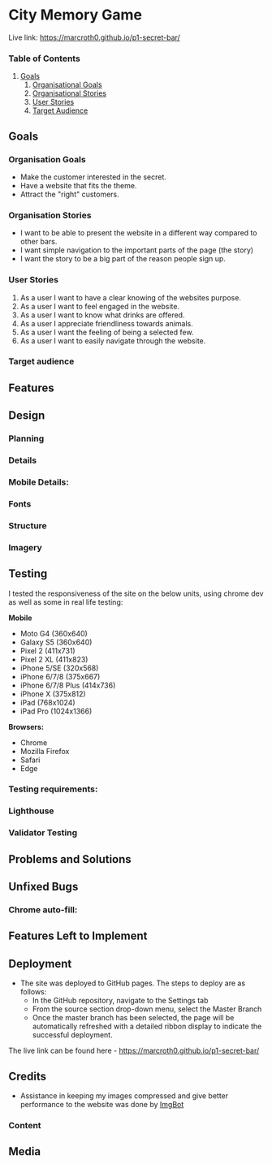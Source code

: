 # City Memory Game

Live link: https://marcroth0.github.io/p1-secret-bar/

### Table of Contents

1. [Goals](#goals)
    1. [Organisational Goals](#organisation-goals)
    2. [Organisational Stories](#organisation-stories)
    3. [User Stories](#user-stories)
    4. [Target Audience](#target-audience)

## Goals

### Organisation Goals

-   Make the customer interested in the secret.
-   Have a website that fits the theme.
-   Attract the "right" customers.

### Organisation Stories

-   I want to be able to present the website in a different way compared to other bars.
-   I want simple navigation to the important parts of the page (the story)
-   I want the story to be a big part of the reason people sign up.

### User Stories

1.  As a user I want to have a clear knowing of the websites purpose.
2.  As a user I want to feel engaged in the website.
3.  As a user I want to know what drinks are offered.
4.  As a user I appreciate friendliness towards animals.
5.  As a user I want the feeling of being a selected few.
6.  As a user I want to easily navigate through the website.

### Target audience

## Features

## Design

### Planning

### Details

### Mobile Details:

### Fonts

### Structure

### Imagery

## Testing

I tested the responsiveness of the site on the below units, using chrome dev as well as some in real life testing:

**Mobile**

-   Moto G4 (360x640)
-   Galaxy S5 (360x640)
-   Pixel 2 (411x731)
-   Pixel 2 XL (411x823)
-   iPhone 5/SE (320x568)
-   iPhone 6/7/8 (375x667)
-   iPhone 6/7/8 Plus (414x736)
-   iPhone X (375x812)
-   iPad (768x1024)
-   iPad Pro (1024x1366)

**Browsers:**

-   Chrome
-   Mozilla Firefox
-   Safari
-   Edge

### Testing requirements:

### Lighthouse

### Validator Testing

## Problems and Solutions

## Unfixed Bugs

### Chrome auto-fill:

## Features Left to Implement

## Deployment

-   The site was deployed to GitHub pages. The steps to deploy are as follows:
    -   In the GitHub repository, navigate to the Settings tab
    -   From the source section drop-down menu, select the Master Branch
    -   Once the master branch has been selected, the page will be automatically refreshed with a detailed ribbon display to indicate the successful deployment.

The live link can be found here - https://marcroth0.github.io/p1-secret-bar/

## Credits

-   Assistance in keeping my images compressed and give better performance to the website was done by [ImgBot](https://imgbot.net/app/)

### Content

## Media
